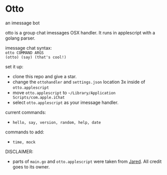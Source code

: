 # Otto
an imessage bot

otto is a group chat imessages OSX handler. It runs in applescript with a golang parser.  


imessage chat syntax:  
`otto COMMAND ARGS`  
`(otto) (say) (that's cool!)`


set it up:
+ clone this repo and give a star.
+ change the `ottohandler` and `settings.json` location 3x inside of `otto.applescript`
+ move `otto.applescript` to `~/Library/Application Scripts/com.apple.iChat` 
+ select `otto.applescript` as your imessage handler.


current commands:
+ `hello, say, version, random, help, date`

commands to add:
+ `time, mock`

DISCLAIMER:
+ parts of `main.go` and `otto.applescript` were taken from
[Jared](https://github.com/ZekeSnider/Jared). All credit goes to its owner.
